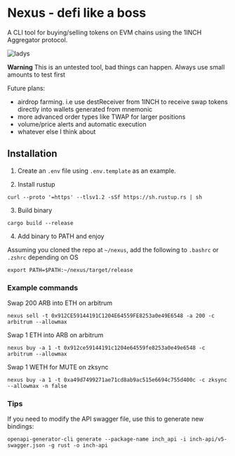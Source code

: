 # Nexus - defi like a boss

A CLI tool for buying/selling tokens on EVM chains using the 1INCH Aggregator protocol.

![ladys](https://github.com/culda/nexus/assets/48595067/f288aa64-50d0-4d3f-8ff9-2cb6fe403825)

**Warning**
This is an untested tool, bad things can happen. Always use small amounts to test first

Future plans:

- airdrop farming. i.e use destReceiver from 1INCH to receive swap tokens directly into wallets generated from mnemonic
- more advanced order types like TWAP for larger positions
- volume/price alerts and automatic execution
- whatever else I think about

## Installation

1. Create an `.env` file using `.env.template` as an example.

2. Install rustup

```
curl --proto '=https' --tlsv1.2 -sSf https://sh.rustup.rs | sh
```

3. Build binary

```
cargo build --release
```

4. Add binary to PATH and enjoy

Assuming you cloned the repo at `~/nexus`, add the following to `.bashrc` or `.zshrc` depending on OS

```
export PATH=$PATH:~/nexus/target/release
```

### Example commands

Swap 200 ARB into ETH on arbitrum

```
nexus sell -t 0x912CE59144191C1204E64559FE8253a0e49E6548 -a 200 -c arbitrum --allowmax
```

Swap 1 ETH into ARB on arbitrum

```
nexus buy -a 1 -t 0x912ce59144191c1204e64559fe8253a0e49e6548 -c arbitrum --allowmax
```

Swap 1 WETH for MUTE on zksync

```
nexus buy -a 1 -t 0xa49d7499271ae71cd8ab9ac515e6694c755d400c -c zksync --allowmax -n false
```

### Tips

If you need to modify the API swagger file, use this to generate new bindings:

```
openapi-generator-cli generate --package-name inch_api -i inch-api/v5-swagger.json -g rust -o inch-api
```
